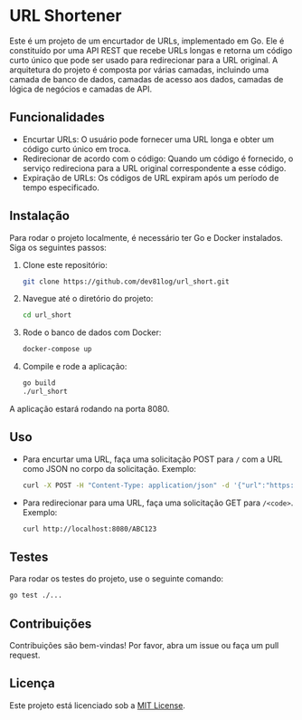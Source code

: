 # URL Shortener

Este é um projeto de um encurtador de URLs, implementado em Go. Ele é constituído por uma API REST que recebe URLs longas e retorna um código curto único que pode ser usado para redirecionar para a URL original. A arquitetura do projeto é composta por várias camadas, incluindo uma camada de banco de dados, camadas de acesso aos dados, camadas de lógica de negócios e camadas de API.

## Funcionalidades

- Encurtar URLs: O usuário pode fornecer uma URL longa e obter um código curto único em troca.
- Redirecionar de acordo com o código: Quando um código é fornecido, o serviço redireciona para a URL original correspondente a esse código.
- Expiração de URLs: Os códigos de URL expiram após um período de tempo especificado.

## Instalação

Para rodar o projeto localmente, é necessário ter Go e Docker instalados. Siga os seguintes passos:

1. Clone este repositório:
    ```bash
    git clone https://github.com/dev81log/url_short.git
    ```
2. Navegue até o diretório do projeto:
    ```bash
    cd url_short
    ```
3. Rode o banco de dados com Docker:
    ```bash
    docker-compose up
    ```
4. Compile e rode a aplicação:
    ```bash
    go build
    ./url_short
    ```
A aplicação estará rodando na porta 8080.

## Uso

- Para encurtar uma URL, faça uma solicitação POST para `/` com a URL como JSON no corpo da solicitação. Exemplo:
    ```bash
    curl -X POST -H "Content-Type: application/json" -d '{"url":"https://www.example.com"}' http://localhost:8080/
    ```
- Para redirecionar para uma URL, faça uma solicitação GET para `/<code>`. Exemplo:
    ```bash
    curl http://localhost:8080/ABC123
    ```

## Testes

Para rodar os testes do projeto, use o seguinte comando:

```bash
go test ./...
```

## Contribuições

Contribuições são bem-vindas! Por favor, abra um issue ou faça um pull request.

## Licença

Este projeto está licenciado sob a [MIT License](LICENSE).
